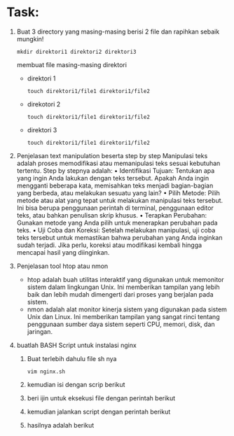 # Task:
1. Buat 3 directory yang masing-masing berisi 2 file dan rapihkan sebaik mungkin!
   ```
   mkdir direktori1 direktori2 direktori3
   ```

   membuat file masing-masing direktori
   - direktori 1
     
     ```
     touch direktori1/file1 direktori1/file2
     ```
   - direkotori 2
     ```
     touch direktori1/file1 direktori1/file2
     ```
   - direktori 3
     ```
     touch direktori1/file1 direktori1/file2
     ```

   
3. Penjelasan text manipulation beserta step by step
   Manipulasi teks adalah proses memodifikasi atau memanipulasi teks sesuai kebutuhan tertentu.
   Step by stepnya adalah:
    • Identifikasi Tujuan: Tentukan apa yang ingin Anda lakukan dengan teks tersebut. Apakah Anda ingin mengganti beberapa kata, memisahkan teks menjadi bagian-bagian yang berbeda, atau melakukan sesuatu yang lain?
    • Pilih Metode: Pilih metode atau alat yang tepat untuk melakukan manipulasi teks tersebut. Ini bisa berupa penggunaan perintah di terminal, penggunaan editor teks, atau bahkan penulisan skrip khusus.
    • Terapkan Perubahan: Gunakan metode yang Anda pilih untuk menerapkan perubahan pada teks. 
    • Uji Coba dan Koreksi: Setelah melakukan manipulasi, uji coba teks tersebut untuk memastikan bahwa perubahan yang Anda inginkan sudah terjadi. Jika perlu, koreksi atau modifikasi kembali hingga mencapai hasil yang diinginkan.
5. Penjelasan tool htop atau nmon
   * htop adalah buah utilitas interaktif yang digunakan untuk memonitor sistem dalam lingkungan Unix. Ini memberikan tampilan yang lebih baik dan lebih mudah dimengerti dari proses yang berjalan pada sistem.
   * nmon adalah alat monitor kinerja sistem yang digunakan pada sistem Unix dan Linux. Ini memberikan tampilan yang sangat rinci tentang penggunaan sumber daya sistem seperti CPU, memori, disk, dan jaringan.
7. buatlah BASH Script untuk instalasi nginx
   1) Buat terlebih dahulu file sh nya
      ```
      vim nginx.sh
      ```
   3) kemudian isi dengan scrip berikut
      
   5) beri ijin untuk eksekusi file dengan perintah berikut
   6) kemudian jalankan script dengan perintah berikut
   7) hasilnya adalah berikut
